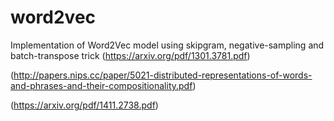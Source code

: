 # word2vec

Implementation of Word2Vec model using skipgram, negative-sampling and batch-transpose trick
(https://arxiv.org/pdf/1301.3781.pdf)

(http://papers.nips.cc/paper/5021-distributed-representations-of-words-and-phrases-and-their-compositionality.pdf)

(https://arxiv.org/pdf/1411.2738.pdf)
